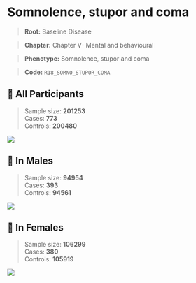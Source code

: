# Somnolence, stupor and coma

> **Root:** Baseline Disease  

> **Chapter:** Chapter V- Mental and behavioural  

> **Phenotype:** Somnolence, stupor and coma  

> **Code:** `R18_SOMNO_STUPOR_COMA`

## 🧪 All Participants  
> Sample size: **201253**  
> Cases: **773**  
> Controls: **200480**
<img src="/Disease/Figures/ALL/Incidence/R18_SOMNO_STUPOR_COMA.png"/>
<CsvTable src="/Disease/Data/ALL/Incidence/COX_R18_SOMNO_STUPOR_COMA.csv" label="🔍 View full results" />

## 👨 In Males  
> Sample size: **94954**  
> Cases: **393**  
> Controls: **94561**
<img src="/Disease/Figures/Male/Incidence/R18_SOMNO_STUPOR_COMA.png"/>
<CsvTable src="/Disease/Data/Male/Incidence/COX_R18_SOMNO_STUPOR_COMA.csv" label="🔍 View full results" />

## 👩 In Females  
> Sample size: **106299**  
> Cases: **380**  
> Controls: **105919**
<img src="/Disease/Figures/Female/Incidence/R18_SOMNO_STUPOR_COMA.png"/>
<CsvTable src="/Disease/Data/Female/Incidence/COX_R18_SOMNO_STUPOR_COMA.csv" label="🔍 View full results" />
